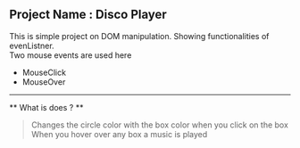 ## Project Name : Disco Player

This is simple project on DOM manipulation. Showing functionalities of evenListner.  
 Two mouse events are used here
- MouseClick
- MouseOver
***
** What is does ? **
> Changes the circle color with the box color when you click on the box
> When you hover over any box a music is played


